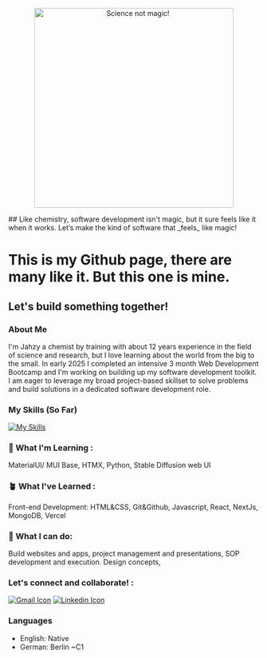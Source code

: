 
<p align="center">
  <img src="https://res.cloudinary.com/dgn86s1e2/image/upload/v1745603759/science_not_magic_e6nibi.png" alt='Science not magic!'width="400" height="400"/>
</p>
##  Like chemistry, software development isn't magic, but it sure feels like it when it works.  Let’s make the kind of software that _feels_ like magic!


# This is my Github page, there are many like it. But this one is mine.
## Let's build something together!

### About Me
I'm Jahzy a chemist by training with about 12 years experience in the field of science and research, but I love learning about the world from the big to the small. In early 2025 I completed an intensive 3 month Web Development Bootcamp and I'm working on building up my software development toolkit. I am eager to leverage my broad project-based skillset to solve problems and build solutions in a dedicated software development role. 

### My Skills (So Far)
[![My Skills](https://skillicons.dev/icons?i=html,css,js,git,react,nextjs,materialui,mongodb,py,vscode,discord,instagram,ai,ps&perline=5)](https://skillicons.dev)
<!-- want to order by proficiency -->

### 🌱 What I'm Learning :
MaterialUI/ MUI Base, HTMX, Python, Stable Diffusion web UI

### 🪴 What I've Learned :
Front-end Development: HTML&CSS, Git&Github, Javascript, React, NextJs, MongoDB, Vercel

### 🌳 What I can do:
Build websites and apps, project management and presentations, SOP development and execution.
Design concepts, 



### Let's connect and collaborate! :
[![Gmail Icon](https://skillicons.dev/icons?i=gmail)](mailto:jahzerahj@gmail.com)
[![Linkedin Icon](https://skillicons.dev/icons?i=linkedin)](https://www.linkedin.com/in/jahzyjahzerah/)

### Languages
- English: Native
- German: Berlin ~C1




<!--

### Ordered List
1. Word

### Unordered List
  - First Item
  - Second Item
  - 

- 🔭 I’m currently working on ...
- 🌱 I’m currently learning ...
- 👯 I’m looking to collaborate on ...
- 🤔 I’m looking for help with ...
- 💬 Ask me about ...
- 📫 How to reach me: ...
- 😄 Pronouns: ...
- ⚡ Fun fact: ...
-->
